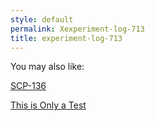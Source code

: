 ```yaml
---
style: default
permalink: Xexperiment-log-713
title: experiment-log-713
---
```

You may also like:

[SCP-136](http://scp-wiki.net/scp-136)

[This is Only a Test](http://scp-wiki.net/this-is-only-a-test)
